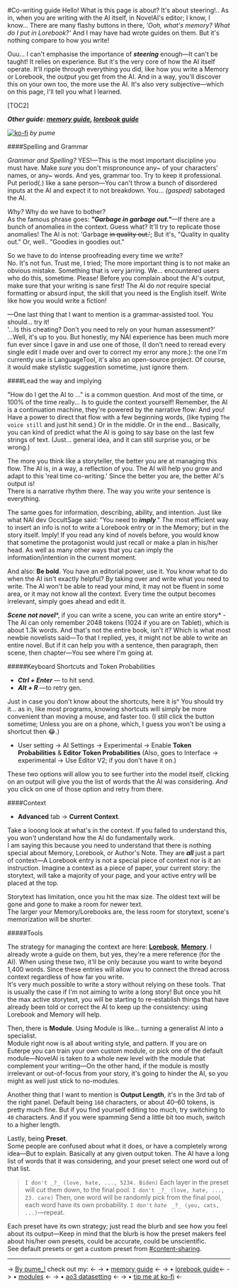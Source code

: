 #Co-writing guide
Hello! What is this page is about? It's about steering!.. As in, when you are writing with the AI itself, in NovelAI's editor; I know, I know... There are many flashy buttons in there, *'Ooh, what's memory? What do I put in Lorebook?'* And I may have had wrote guides on them. But it's nothing compare to how you write!

Ouu... I can't emphasise the importance of ***steering*** enough—It can't be taught! It relies on experience. But it's the very core of how the AI itself operate. It'll ripple through everything you did, like how you write a Memory or Lorebook, the *output* you get from the AI. And in a way, you'll discover this on your own too, the more use the AI. It's also very subjective—which on this page, I'll tell you what I learned.

[TOC2]

***Other guide: [memory guide](https://rentry.org/memory-guide), [lorebook guide](https://rentry.org/lorebook-guide)***

[![ko-fi](https://ko-fi.com/img/githubbutton_sm.svg)](https://ko-fi.com/V7V8ANIDE) *by pume*

####Spelling and Grammar

*Grammar and Spelling?* YES!—This is the most important discipline you must have. Make *sure* you don't mispronounce any~ of your characters' names, or any~ words. And yes, grammar too. Try to keep it professional. Put period(.) like a sane person—You can't throw a bunch of disordered inputs at the AI and expect it to not breakdown. You... *(gasped)* sabotaged the AI.

*Why?* Why do we have to bother?  
As the famous phrase goes: ***"Garbage in garbage out."***—If there are a bunch of anomalies in the context. Guess what? It'll try to replicate those anomalies!
The AI is not: 'Garbage ~~in quality out.'~~; But it's, "Quality in quality out." Or, well.. "Goodies in goodies out."

So we have to do intense proofreading every time we write?  
No. It's not fun. Trust me, I tried; The more important thing is to not make an obvious mistake. Something that is very jarring. We...  encountered users who do this, sometime. Please! Before you complain about the AI's output, make sure that your writing is sane first! The AI do *not* require special formatting or absurd input, the skill that you need is the English itself. Write like how you would write a fiction!

—One last thing that I want to mention is a grammar-assisted tool. You should... try it!  
'...Is this cheating? Don't you need to rely on your human assessment?' ...Well, it's up to you. But honestly, my NAI experience has been much more fun ever since I gave in and use one of those, (I don't need to reread every single edit I made over and over to correct my error any more.): the one I'm currently use is LanguageTool, it's also an open-source project. Of course, it would make stylistic suggestion sometime, just ignore them.

####Lead the way and implying

"How do I get the AI to ..." is a common question. And most of the time, or 100% of the time really... Is to guide the context yourself! Remember, the AI is a continuation machine, they're powered by the narrative flow: And *you*! Have a power to direct that flow with a few beginning words, (like typing `The voice still` and just hit send.) Or in the middle. Or in the end... Basically, you can kind of predict what the AI is going to say base on the last few strings of text. (Just... general idea, and it can still surprise you, or be wrong.)

The more you think like a storyteller, the better you are at managing this flow. The AI is, in a way, a reflection of you. The AI will help you grow and adapt to this 'real time co-writing.' Since the better you are, the better AI's output is!  
There is a narrative rhythm there. The way you write your sentence is everything. 

The same goes for information, describing, ability, and intention. Just like what NAI dev OccultSage said: "You need to ***imply***." The most efficient way to insert an info is not to write a Lorebook entry or in the Memory; but in the story itself. Imply! If you read any kind of novels before, you would know that sometime the protagonist would just recall or make a plan in his/her head. As well as many other ways that you can imply the information/intention in the current moment.

And also: **Be bold**. You have an editorial power, use it. You know what to do when the AI isn't exactly helpful? By taking over and write what you need to write. The AI won't be able to read your mind, it may not be fluent in some area, or it may not know all the context. Every time the output becomes irrelevant, simply goes ahead and edit it.

***Scene not novel****, if you can write a scene, you can write an entire story* - The AI can only remember 2048 tokens (1024 if you are on Tablet), which is about 1.3k words. And that's not the entire book, isn't it? Which is what most newbie novelists said—To that I replied, yes, it might not be able to write an entire novel. But if it can help you with a sentence, then paragraph, then scene, then chapter—You see where I'm going at.

#####Keyboard Shortcuts and Token Probabilities

- ***Ctrl + Enter*** — to hit send.
- ***Alt + R*** —to retry gen.

Just in case you don't know about the shortcuts, here it is^ You should try it... as in, like most programs, knowing shortcuts will simply be more convenient than moving a mouse, and faster too. (I still click the button sometime; Unless you are on a phone, which, I guess you won't be using a shortcut then 😂.)

- User setting -\> AI Settings -\> Experimental -\> Enable **Token Probabilities** & **Editor Token Probabilities**
(Also, goes to Interface -\> experimental -\> Use Editor V2; if you don't have it on.)

These two options will allow you to see further into the model itself, clicking on an output will give you the list of words that the AI was considering. *And* you click on one of those option and retry from there. 

####Context

- **Advanced** tab \-> **Current Context**.

Take a looong look at what's in the context. If you failed to understand this, you *won't* understand how the AI do fundamentally work.  
I am saying this because you need to understand that there is nothing special about Memory, Lorebook, or Author's Note. They are ***all*** just a part of context—A Lorebook entry is not a special piece of context nor is it an instruction. Imagine a context as a piece of paper, your current story: the storytext, will take a majority of your page, and your active entry will be placed at the top.   

Storytext has limitation, once you hit the max size. The oldest text will be gone and gone to make a room for newer text.  
The larger your Memory/Lorebooks are, the less room for storytext, scene's memorization will be shorter.

#####Tools

The strategy for managing the context are here: **[Lorebook](https://rentry.org/lorebook-guide)**, **[Memory](https://rentry.org/memory-guide)**. I already wrote a guide on them, but yes, they're a mere reference (for the AI). When using these two, it'll be only because you want to write beyond 1,400 words. Since these entries will allow you to connect the thread across context regardless of how far you write.  
It's very much possible to write a story without relying on these tools. That is usually the case if I'm not aiming to write a long story! But once you hit the max active storytext, you will be starting to re-establish things that have already been told or correct the AI to keep up the consistency: using Lorebook and Memory will help.

Then, there is **Module**. Using Module is like... turning a generalist AI into a specialist.  
Module right now is all about writing style, and pattern. If you are on Euterpe you can train your own custom module, or pick one of the default module—NovelAI is taken to a whole new level with the module that complement your writing—On the other hand, if the module is mostly irrelevant or out-of-focus from your story, it's going to hinder the AI, so you might as well just stick to no-modules.

Another thing that I want to mention is **Output Length**, it's in the 3rd tab of the right panel. Default being `160` characters, or about 40–60 tokens, is pretty much fine. But if you find yourself editing too much, try switching to `40` characters. And if you were spamming Send a little bit too much, switch to a higher length.
‎

Lastly, being **Preset**.  
Some people are confused about what it does, or have a completely wrong idea—But to explain. Basically at any given output token. The AI have a long list of words that it was considering, and your preset select one word out of that list.

> `I don't _?_ (love, hate, ..., 5234. Biden)`
> Each layer in the preset will cut them down, to the final pool.
> `I don't _?_ (love, hate, ..., 23. care)`
> Then, one word will be randomly pick from the final pool, each word have its own probability.
> `I don't` *`hate`* ` _?_ (you, cats, ...)`—repeat.

Each preset have its own strategy; just read the blurb and see how you feel about its output—Keep in mind that the blurb is how the preset makers feel about his/her own presets, could be accurate, could be unscientific.  
See default presets or get a custom preset from [#content-sharing](https://discord.gg/novelai).

***

-> [By pume_!](https://www.reddit.com/u/pumegaming/) check out my: <-
-> • [memory guide](https://rentry.org/memory-guide) <-
-> • [lorebook guide](https://rentry.org/lorebook-guide)<-
-> • [modules](https://rentry.org/pume-modules) <-
-> • [ao3 datasetting](https://pume-p.github.io/ao3-datasetting/) <-
-> • [tip me at ko-fi](https://ko-fi.com/pume_cat) <-